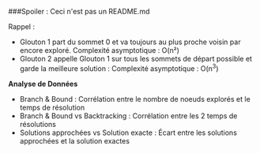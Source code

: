 ###Spoiler : Ceci n'est pas un README.md

Rappel : 
- Glouton 1 part du sommet 0 et va toujours au plus proche voisin par encore exploré. 
    Complexité asymptotique : O(n²)
- Glouton 2 appelle Glouton 1 sur tous les sommets de départ possible et garde la meilleure solution :
    Complexité asymptotique : O(n<sup>3</sup>)

__Analyse de Données__
- Branch & Bound : Corrélation entre le nombre de noeuds explorés et le temps de résolution
- Branch & Bound vs Backtracking : Corrélation entre les 2 temps de résolutions
- Solutions approchées vs Solution exacte : Écart entre les solutions approchées et la solution exactes
